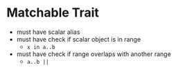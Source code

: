 # Matchable Trait
* must have scalar alias
* must have check if scalar object is in range
  * `x in a..b`
* must have check if range overlaps with another range
  * `a..b || `